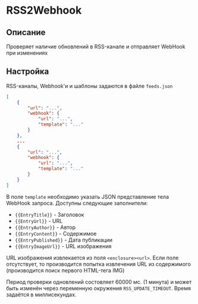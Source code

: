 # RSS2Webhook

## Описание
Проверяет наличие обновлений в RSS-канале и отправляет WebHook при изменениях

## Настройка
RSS-каналы, Webhook'и и шаблоны задаются в файле `feeds.json`

```json
[
    {
        "url": "...",
        "webhook": {
            "url": "...",
            "template": "..."
        }
    },
    ...
    {
        "url": "...",
        "webhook": {
            "url": "...",
            "template": "..."
        }
    }
]
```

В поле `template` необходимо указать JSON представление тела WebHook запроса.
Доступны следующие заполнители:

* `{{EntryTitle}}` - Заголовок
* `{{EntryUrl}}` - URL
* `{{EntryAuthor}}` - Автор
* `{{EntryContent}}` - Содержимое
* `{{EntryPublished}}` - Дата публикации
* `{{EntryImageUrl}}` - URL изображения

URL изображения извлекается из поля `<enclosure><url>`. Если поле отсутствует, то производится попытка извлечения URL из содержимого (производится поиск первого HTML-тега IMG)

Период проверки одновлений состовляет 60000 мс. (1 минута) и может быть изменён через переменную окружения `RSS_UPDATE_TIMEOUT`. Время задаётся в миллисекундах.